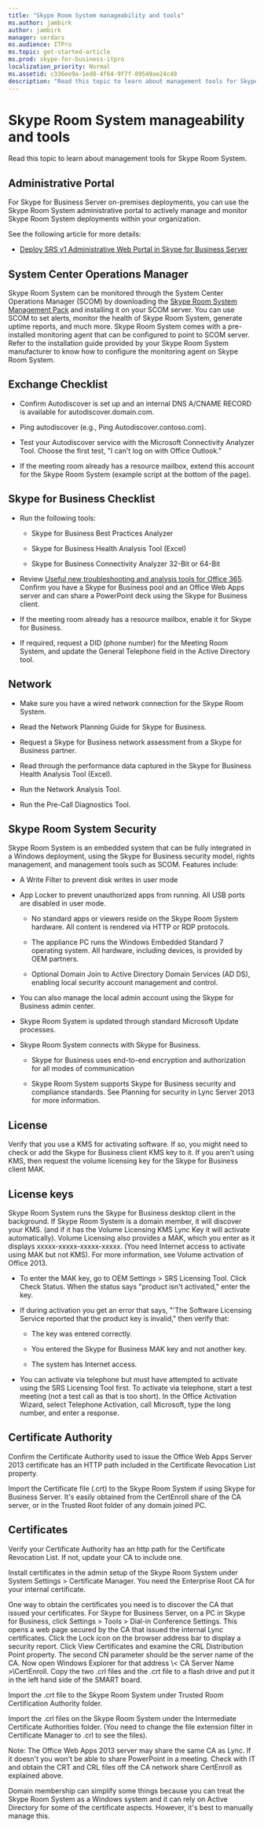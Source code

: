 ```yaml
---
title: "Skype Room System manageability and tools"
ms.author: jambirk
author: jambirk
manager: serdars
ms.audience: ITPro
ms.topic: get-started-article
ms.prod: skype-for-business-itpro
localization_priority: Normal
ms.assetid: c336ee9a-1ed8-4f64-9f7f-89549ae24c40
description: "Read this topic to learn about management tools for Skype Room System."
---
```


# Skype Room System manageability and tools
 
Read this topic to learn about management tools for Skype Room System.
  
## Administrative Portal

For Skype for Business Server on-premises deployments, you can use the Skype Room System administrative portal to actively manage and monitor Skype Room System deployments within your organization.
  
See the following article for more details:
  
- [Deploy SRS v1 Administrative Web Portal in Skype for Business Server](../deploy-conferencing/room-system-v1-administrative-web-portal.md)
    
## System Center Operations Manager

Skype Room System can be monitored through the System Center Operations Manager (SCOM) by downloading the [Skype Room System Management Pack](https://www.microsoft.com/download/details.aspx?id=42320) and installing it on your SCOM server. You can use SCOM to set alerts, monitor the health of Skype Room System, generate uptime reports, and much more. Skype Room System comes with a pre-installed monitoring agent that can be configured to point to SCOM server. Refer to the installation guide provided by your Skype Room System manufacturer to know how to configure the monitoring agent on Skype Room System.
  
## Exchange Checklist

- Confirm Autodiscover is set up and an internal DNS A/CNAME RECORD is available for autodiscover.domain.com.
    
- Ping autodiscover (e.g., Ping Autodiscover.contoso.com).
    
- Test your Autodiscover service with the Microsoft Connectivity Analyzer Tool. Choose the first test, "I can't log on with Office Outlook."
    
- If the meeting room already has a resource mailbox, extend this account for the Skype Room System (example script at the bottom of the page).
    
## Skype for Business Checklist

- Run the following tools:
    
  - Skype for Business Best Practices Analyzer 
    
  - Skype for Business Health Analysis Tool (Excel) 
    
  - Skype for Business Connectivity Analyzer 32-Bit or 64-Bit
    
- Review [Useful new troubleshooting and analysis tools for Office 365](https://blogs.technet.microsoft.com/educloud/2013/08/13/useful-new-troubleshooting-and-analysis-tools-for-office-365/). Confirm you have a Skype for Business pool and an Office Web Apps server and can share a PowerPoint deck using the Skype for Business client.
    
- If the meeting room already has a resource mailbox, enable it for Skype for Business.
    
- If required, request a DID (phone number) for the Meeting Room System, and update the General Telephone field in the Active Directory tool.
    
## Network

- Make sure you have a wired network connection for the Skype Room System.
    
- Read the Network Planning Guide for Skype for Business.
    
- Request a Skype for Business network assessment from a Skype for Business partner.
    
- Read through the performance data captured in the Skype for Business Health Analysis Tool (Excel).
    
- Run the Network Analysis Tool.
    
- Run the Pre-Call Diagnostics Tool.
    
## Skype Room System Security

Skype Room System is an embedded system that can be fully integrated in a Windows deployment, using the Skype for Business security model, rights management, and management tools such as SCOM. Features include:
  
- A Write Filter to prevent disk writes in user mode 
    
- App Locker to prevent unauthorized apps from running. All USB ports are disabled in user mode.
    
  - No standard apps or viewers reside on the Skype Room System hardware. All content is rendered via HTTP or RDP protocols.
    
  - The appliance PC runs the Windows Embedded Standard 7 operating system. All hardware, including devices, is provided by OEM partners.
    
  - Optional Domain Join to Active Directory Domain Services (AD DS), enabling local security account management and control.
    
- You can also manage the local admin account using the Skype for Business admin center.
    
- Skype Room System is updated through standard Microsoft Update processes.
    
- Skype Room System connects with Skype for Business.
    
  - Skype for Business uses end-to-end encryption and authorization for all modes of communication
    
  - Skype Room System supports Skype for Business security and compliance standards. See Planning for security in Lync Server 2013 for more information.
    
## License

Verify that you use a KMS for activating software. If so, you might need to check or add the Skype for Business client KMS key to it. If you aren't using KMS, then request the volume licensing key for the Skype for Business client MAK.
  
## License keys

Skype Room System runs the Skype for Business desktop client in the background. If Skype Room System is a domain member, it will discover your KMS. (and if it has the Volume Licensing KMS Lync Key it will activate automatically). Volume Licensing also provides a MAK, which you enter as it displays xxxxx-xxxxx-xxxxx-xxxxx. (You need Internet access to activate using MAK but not KMS). For more information, see Volume activation of Office 2013.
  
- To enter the MAK key, go to OEM Settings \> SRS Licensing Tool. Click Check Status. When the status says "product isn't activated," enter the key.
    
- If during activation you get an error that says, "'The Software Licensing Service reported that the product key is invalid," then verify that:
    
  - The key was entered correctly.
    
  - You entered the Skype for Business MAK key and not another key.
    
  - The system has Internet access.
    
- You can activate via telephone but must have attempted to activate using the SRS Licensing Tool first. To activate via telephone, start a test meeting (not a test call as that is too short). In the Office Activation Wizard, select Telephone Activation, call Microsoft, type the long number, and enter a response.
    
## Certificate Authority

Confirm the Certificate Authority used to issue the Office Web Apps Server 2013 certificate has an HTTP path included in the Certificate Revocation List property.
  
Import the Certificate file (.crt) to the Skype Room System if using Skype for Business Server. It's easily obtained from the CertEnroll share of the CA server, or in the Trusted Root folder of any domain joined PC.
  
## Certificates

Verify your Certificate Authority has an http path for the Certificate Revocation List. If not, update your CA to include one.
  
Install certificates in the admin setup of the Skype Room System under System Settings \> Certificate Manager. You need the Enterprise Root CA for your internal certificate.
  
One way to obtain the certificates you need is to discover the CA that issued your certificates. For Skype for Business Server, on a PC in Skype for Business, click Settings \> Tools \> Dial-in Conference Settings. This opens a web page secured by the CA that issued the internal Lync certificates. Click the Lock icon on the browser address bar to display a security report. Click View Certificates and examine the CRL Distribution Point property. The second CN parameter should be the server name of the CA. Now open Windows Explorer for that address \\\< CA Server Name \>\CertEnroll. Copy the two .crl files and the .crt file to a flash drive and put it in the left hand side of the SMART board.
  
Import the .crt file to the Skype Room System under Trusted Room Certification Authority folder.
  
Import the .crl files on the Skype Room System under the Intermediate Certificate Authorities folder. (You need to change the file extension filter in Certificate Manager to .crl to see the files).
  
Note: The Office Web Apps 2013 server may share the same CA as Lync. If it doesn't you won't be able to share PowerPoint in a meeting. Check with IT and obtain the CRT and CRL files off the CA network share CertEnroll as explained above. 
  
Domain membership can simplify some things because you can treat the Skype Room System as a Windows system and it can rely on Active Directory for some of the certificate aspects. However, it's best to manually manage this.
  

